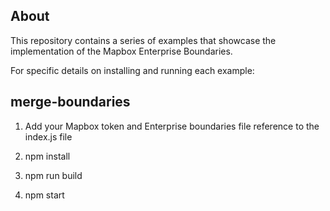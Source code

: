 ## About
This repository contains a series of examples that showcase the implementation of the Mapbox Enterprise Boundaries.

For specific details on installing and running each example:

## merge-boundaries
1. Add your Mapbox token and Enterprise boundaries file reference to the index.js file 

2. npm install

3. npm run build

4. npm start
